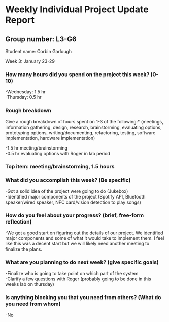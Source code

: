 # Weekly Individual Project Update Report
## Group number: L3-G6
Student name: Corbin Garlough  

Week 3: January 23-29  

### How many hours did you spend on the project this week? (0-10)  

-Wednesday: 1.5 hr  
-Thursday: 0.5 hr 

### Rough breakdown  
Give a rough breakdown of hours spent on 1-3 of the following:* (meetings, 
information gathering, design, research, brainstorming, evaluating options, 
prototyping options, writing/documenting, refactoring, testing, software 
implementation, hardware implementation)  

-1.5 hr meeting/brainstorming  
-0.5 hr evaluating options with Roger in lab period

### Top item: meeting/brainstorming, 1.5 hours

### What did you accomplish this week? (Be specific)  
-Got a solid idea of the project were going to do (Jukebox)  
-Identified major components of the project (Spotify API, Bluetooth speaker/wired speaker, NFC card/vision detection to play songs)  


### How do you feel about your progress? (brief, free-form reflection)  

-We got a good start on figuring out the details of our project. We identified 
major components and some of what it would take to implement them. I feel like 
this was a decent start but we will likely need another meeting to finalize the plans.  

### What are you planning to do next week? (give specific goals)  
-Finalize who is going to take point on which part of the system  
-Clarify a few questions with Roger (probably going to be done in this weeks lab on thursday)  


### Is anything blocking you that you need from others? (What do you need from whom)  
-No
